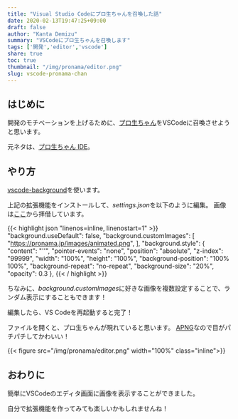 ```yaml
---
title: "Visual Studio Codeにプロ生ちゃんを召喚した話"
date: 2020-02-13T19:47:25+09:00
draft: false
author: "Kanta Demizu"
summary: "VSCodeにプロ生ちゃんを召喚します"
tags: ['開発','editor','vscode']
share: true
toc: true
thumbnail: "/img/pronama/editor.png"
slug: vscode-pronama-chan
---
```


## はじめに

開発のモチベーションを上げるために、[プロ生ちゃん](https://kei.pronama.jp)をVSCodeに召喚させようと思います。

元ネタは、[プロ生ちゃん IDE](https://pronama.jp/2016/11/27/pronama-chan-ide-vs2017/)。

## やり方

[vscode-background](https://marketplace.visualstudio.com/items?itemName=shalldie.background)を使います。

上記の拡張機能をインストールして、*settings.json*を以下のように編集。
画像は[ここ](https://pronama.jp/images/animated.png)から拝借しています。

{{< highlight json "linenos=inline, linenostart=1" >}}
"background.useDefault": false,
    "background.customImages": [
    "https://pronama.jp/images/animated.png",
],
"background.style": {
    "content": "''",
    "pointer-events": "none",
    "position": "absolute",
    "z-index": "99999",
    "width": "100%",
    "height": "100%",
    "background-position": "100% 100%",
    "background-repeat": "no-repeat",
    "background-size": "20%",
    "opacity": 0.3
},
{{< / highlight >}}

ちなみに、*background.customImages*に好きな画像を複数設定することで、ランダム表示にすることもできます！

編集したら、VS Codeを再起動すると完了！

ファイルを開くと、プロ生ちゃんが現れていると思います。
[APNG](https://developer.mozilla.org/ja/docs/Animated_PNG_graphics)なので目がパチパチしてかわいい！

{{< figure src="/img/pronama/editor.png" width="100%" class="inline">}}

## おわりに

簡単にVSCodeのエディタ画面に画像を表示することができました。

自分で拡張機能を作ってみても楽しいかもしれませんね！
